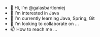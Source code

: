- 👋 Hi, I’m @galasbartlomiej
- 👀 I’m interested in Java
- 🌱 I’m currently learning Java, Spring, Git
- 💞️ I’m looking to collaborate on ...
- 📫 How to reach me ...

<!---
galasbartlomiej/galasbartlomiej is a ✨ special ✨ repository because its `README.md` (this file) appears on your GitHub profile.
You can click the Preview link to take a look at your changes.
--->
